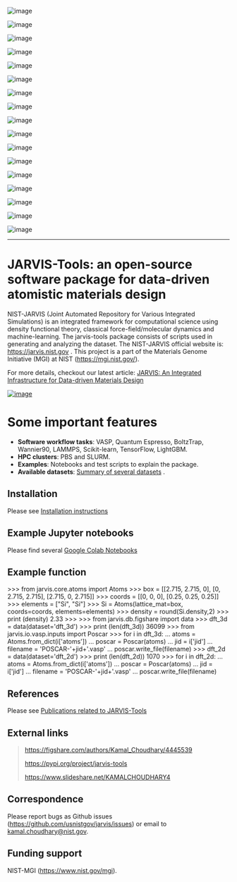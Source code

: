 ![image](https://circleci.com/gh/usnistgov/jarvis.svg?style=shield%0A%20%20%20%20%20:target:%20https://circleci.com/gh/usnistgov/jarvis)

![image](https://img.shields.io/travis/usnistgov/jarvis/master.svg?label=Travis%20CI%0A%20%20%20%20%20:target:%20https://travis-ci.org/usnistgov/jarvis)

![image](https://ci.appveyor.com/api/projects/status/d8na8vyfm7ulya9p/branch/master?svg=true%0A%20%20%20%20%20:target:%20https://ci.appveyor.com/project/knc6/jarvis-63tl9)

![image](https://github.com/usnistgov/jarvis/workflows/JARVIS-Tools%20github%20action/badge.svg%0A%20%20%20%20%20:target:%20https://github.com/usnistgov/jarvis)

![image](https://github.com/usnistgov/jarvis/workflows/JARVIS-Tools%20linting/badge.svg%0A%20%20%20%20%20:target:%20https://github.com/usnistgov/jarvis)

![image](https://readthedocs.org/projects/jarvis-tools/badge/?version=latest%0A%20%20%20%20:target:%20https://jarvis-tools.readthedocs.io/en/latest/?badge=latest)

![image](https://img.shields.io/codecov/c/github/knc6/jarvis%0A%20%20%20%20%20:target:%20https://codecov.io/gh/knc6/jarvis)

![image](https://img.shields.io/pypi/dm/jarvis-tools.svg%20%20%20%20%20%20%0A%20%20%20%20%20:target:%20https://img.shields.io/pypi/dm/jarvis-tools.svg)

![image](https://pepy.tech/badge/jarvis-tools%0A%20%20%20%20%20:target:%20https://pepy.tech/badge/jarvis-tools)

![image](https://zenodo.org/badge/DOI/10.5281/zenodo.3903515.svg%0A%20%20%20%20%20:target:%20https://doi.org/10.5281/zenodo.3903515)

![image](https://img.shields.io/github/v/tag/usnistgov/jarvis%0A%20%20%20%20%20:target:%20https://github.com/usnistgov/jarvis)

![image](https://app.codacy.com/project/badge/Grade/be8fa78b1c0a49c280415ce061163e77%20%20%20%20%0A%20%20%20%20%20:target:%20https://www.codacy.com/manual/knc6/jarvis?utm_source=github.com&amp)

![image](https://img.shields.io/github/commit-activity/y/usnistgov/jarvis%20%20%20%0A%20%20%20%20%20:target:%20https://github.com/usnistgov/jarvis)

![image](https://img.shields.io/github/repo-size/usnistgov/jarvis%20%20%20%0A%20%20%20%20%20:target:%20https://github.com/usnistgov/jarvis)

![image](https://img.shields.io/twitter/url?style=social&url=https%3A%2F%2Ftwitter.com%2Fjarvisnist%0A%20%20%20%20%20:target:%20https://twitter.com/jarvisnist)

![image](https://img.shields.io/badge/Facebook-Follow-Blue.svg%0A%20%20%20%20%20:target:%20https://www.facebook.com/jarvisnist/)

![image](https://img.shields.io/badge/LinkedIn-Follow-Blue.svg%0A%20%20%20%20%20:target:%20https://www.linkedin.com/company/jarvisnist)

* * * * *

JARVIS-Tools: an open-source software package for data-driven atomistic materials design
========================================================================================

NIST-JARVIS (Joint Automated Repository for Various Integrated
Simulations) is an integrated framework for computational science using
density functional theory, classical force-field/molecular dynamics and
machine-learning. The jarvis-tools package consists of scripts used in
generating and analyzing the dataset. The NIST-JARVIS official website
is: <https://jarvis.nist.gov> . This project is a part of the Materials
Genome Initiative (MGI) at NIST (<https://mgi.nist.gov/>).

For more details, checkout our latest article: [JARVIS: An Integrated
Infrastructure for Data-driven Materials
Design](https://arxiv.org/abs/2007.01831)

[![image](https://www.ctcms.nist.gov/~knc6/images/logo/jarvis-mission.png)](https://jarvis.nist.gov/)

Some important features
=======================

-   **Software workflow tasks**: VASP, Quantum Espresso, BoltzTrap,
    Wannier90, LAMMPS, Scikit-learn, TensorFlow, LightGBM.
-   **HPC clusters**: PBS and SLURM.
-   **Examples**: Notebooks and test scripts to explain the package.
-   **Available datasets**: [Summary of several
    datasets](https://github.com/usnistgov/jarvis/blob/master/DatasetSummary.rst)
    .

Installation
------------

Please see [Installation
instructions](https://github.com/usnistgov/jarvis/blob/master/Installation.rst)

Example Jupyter notebooks
-------------------------

Please find several [Google Colab
Notebooks](https://github.com/JARVIS-Materials-Design/jarvis-tools-notebooks)

Example function
----------------

\>\>\> from jarvis.core.atoms import Atoms \>\>\> box = [[2.715, 2.715,
0], [0, 2.715, 2.715], [2.715, 0, 2.715]] \>\>\> coords = [[0, 0, 0],
[0.25, 0.25, 0.25]] \>\>\> elements = ["Si", "Si"] \>\>\> Si =
Atoms(lattice\_mat=box, coords=coords, elements=elements) \>\>\> density
= round(Si.density,2) \>\>\> print (density) 2.33 \>\>\> \>\>\> from
jarvis.db.figshare import data \>\>\> dft\_3d = data(dataset='dft\_3d')
\>\>\> print (len(dft\_3d)) 36099 \>\>\> from jarvis.io.vasp.inputs
import Poscar \>\>\> for i in dft\_3d: ... atoms =
Atoms.from\_dict(i['atoms']) ... poscar = Poscar(atoms) ... jid =
i['jid'] ... filename = 'POSCAR-'+jid+'.vasp' ...
poscar.write\_file(filename) \>\>\> dft\_2d = data(dataset='dft\_2d')
\>\>\> print (len(dft\_2d)) 1070 \>\>\> for i in dft\_2d: ... atoms =
Atoms.from\_dict(i['atoms']) ... poscar = Poscar(atoms) ... jid =
i['jid'] ... filename = 'POSCAR-'+jid+'.vasp' ...
poscar.write\_file(filename)

References
----------

Please see [Publications related to
JARVIS-Tools](https://github.com/usnistgov/jarvis/blob/master/Publications.rst)

External links
--------------

> <https://figshare.com/authors/Kamal_Choudhary/4445539>
>
> <https://pypi.org/project/jarvis-tools>
>
> <https://www.slideshare.net/KAMALCHOUDHARY4>

Correspondence
--------------

Please report bugs as Github issues
(<https://github.com/usnistgov/jarvis/issues>) or email to
<kamal.choudhary@nist.gov>.

Funding support
---------------

NIST-MGI (<https://www.nist.gov/mgi>).

